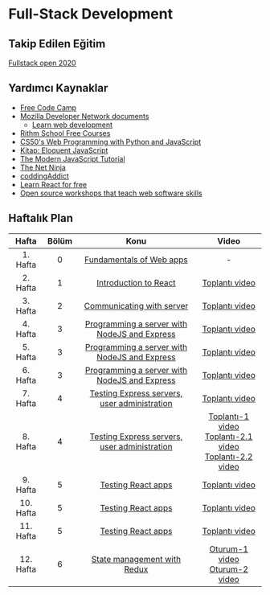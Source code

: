 # Full-Stack Development

## Takip Edilen Eğitim 

[Fullstack open 2020](https://fullstackopen.com/en/)

## Yardımcı Kaynaklar 

* [Free Code Camp](https://www.freecodecamp.org/)
* [Mozilla Developer Network documents](https://developer.mozilla.org/en-US/)
  * [Learn web development](https://developer.mozilla.org/en-US/docs/Learn)
* [Rithm School Free Courses](https://www.rithmschool.com/courses)
* [CS50's Web Programming with Python and JavaScript](https://cs50.harvard.edu/web/2018/)
* [Kitap: Eloquent JavaScript](https://eloquentjavascript.net/)
* [The Modern JavaScript Tutorial](https://javascript.info/)
* [The Net Ninja](https://www.youtube.com/channel/UCW5YeuERMmlnqo4oq8vwUpg)
* [coddingAddict](https://www.youtube.com/channel/UCMZFwxv5l-XtKi693qMJptA)
* [Learn React for free](https://scrimba.com/g/glearnreact)
* [Open source workshops that teach web software skills](https://nodeschool.io/)

## Haftalık Plan

| Hafta       | Bölüm  |Konu                                | Video                 |
| :---------: |:-------:|:---------------------------------:|:---------------------:|
| 1. Hafta    | 0       |[Fundamentals of Web apps](https://fullstackopen.com/en/part0) | -
| 2. Hafta    | 1       |[Introduction to React](https://fullstackopen.com/en/part1) | [Toplantı video](https://youtu.be/ke3k1TF7Fes)
| 3. Hafta    | 2       |[Communicating with server](https://fullstackopen.com/en/part2) | [Toplantı video](https://youtu.be/Zyka0c_kxO0)
| 4. Hafta    | 3       |[Programming a server with NodeJS and Express](https://fullstackopen.com/en/part3) | [Toplantı video](https://youtu.be/RM6uzk2KZuw)
| 5. Hafta    | 3       |[Programming a server with NodeJS and Express](https://fullstackopen.com/en/part3) | [Toplantı video](https://youtu.be/u3uiBjQyeFo)
| 6. Hafta    | 3       |[Programming a server with NodeJS and Express](https://fullstackopen.com/en/part3) | [Toplantı video](https://youtu.be/A9EGiCzvS20)
| 7. Hafta    | 4       |[Testing Express servers, user administration](https://fullstackopen.com/en/part4) | [Toplantı video](https://youtu.be/7Sqpz3E90Zw)
| 8. Hafta    | 4       |[Testing Express servers, user administration](https://fullstackopen.com/en/part4) | [Toplantı-1 video](https://youtu.be/tEdXACRVmzk)<br>[Toplantı-2.1 video](https://youtu.be/BRzo2pt4X5Y)<br>[Toplantı-2.2 video](https://youtu.be/m5klB3wk2Rg)
| 9. Hafta    | 5       |[Testing React apps](https://fullstackopen.com/en/part5)| [Toplantı video](https://youtu.be/ap7DKiKqNV4)
| 10. Hafta   | 5       |[Testing React apps](https://fullstackopen.com/en/part5)| [Toplantı video](https://youtu.be/ncXai43xKRk)
| 11. Hafta   | 5       |[Testing React apps](https://fullstackopen.com/en/part5)| [Toplantı video](https://youtu.be/yvubZxp5c90)
| 12. Hafta   | 6       |[State management with Redux](https://fullstackopen.com/en/part6)| [Oturum-1 video](https://youtu.be/g_OCihqqghs)<br>[Oturum-2 video](https://youtu.be/x7wFS8-5dpU)

